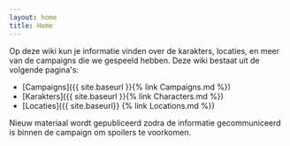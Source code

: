 ```yaml
---
layout: home
title: Home
---
```


Op deze wiki kun je informatie vinden over de karakters, locaties, en meer van de campaigns die we gespeeld hebben. Deze wiki bestaat uit de volgende pagina's:

* [Campaigns]({{ site.baseurl }}{% link Campaigns.md %})
* [Karakters]({{ site.baseurl }}{% link Characters.md %})
* [Locaties]({{ site.baseurl}} {% link Locations.md %})

Nieuw materiaal wordt gepubliceerd zodra de informatie gecommuniceerd is binnen de campaign om spoilers te voorkomen.